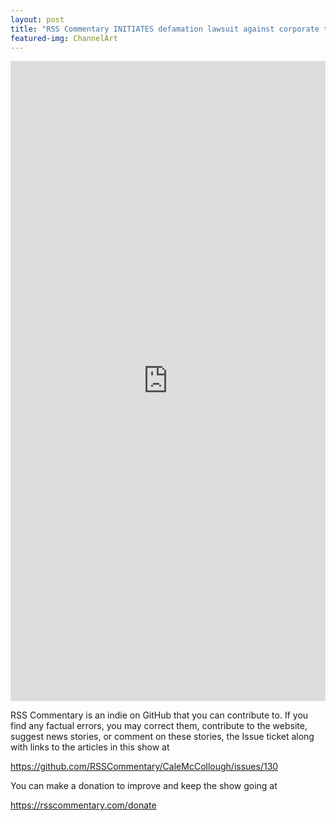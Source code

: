 ```yaml
---
layout: post
title: "RSS Commentary INITIATES defamation lawsuit against corporate town BIG TECH for election engineering."
featured-img: ChannelArt
---
```


<iframe src="https://onedrive.live.com/embed?cid=B71FD60DFA435E65&resid=B71FD60DFA435E65%21439698&authkey=ADcRDu7gepoJjJQ&em=2" width="100%" height="1024" frameborder="0" scrolling="no"></iframe>

RSS Commentary is an indie on GitHub that you can contribute to. If you find any factual errors, you may correct them, contribute to the website, suggest news stories, or comment on these stories, the Issue ticket along with links to the articles in this show at 

<https://github.com/RSSCommentary/CaleMcCollough/issues/130>

You can make a donation to improve and keep the show going at

<https://rsscommentary.com/donate>
